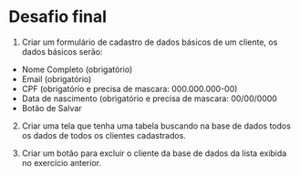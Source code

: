 # Desafio final

1. Criar um formulário de cadastro de dados básicos de um cliente, os dados básicos serão:
  - Nome Completo (obrigatório)
  - Email (obrigatório)
  - CPF (obrigatório e precisa de mascara: 000.000.000-00)
  - Data de nascimento (obrigatório e precisa de mascara: 00/00/0000
  - Botão de Salvar
  
2. Criar uma tela que tenha uma tabela buscando na base de dados todos os dados de todos os clientes cadastrados.

3. Criar um botão para excluir o cliente da base de dados da lista exibida no exercício anterior.
  
